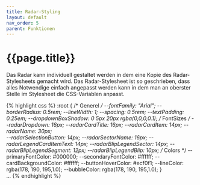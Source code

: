 ```yaml
---
title: Radar-Styling
layout: default
nav_order: 5
parent: Funktionen
---
```


# {{page.title}}

Das Radar kann individuell gestaltet werden in dem eine Kopie des Radar-Stylesheets gemacht wird. Das Radar-Stylesheet ist so geschrieben, dass alles Notwendige einfach angepasst werden kann in dem man an oberster Stelle im Stylesheet die CSS-Variablen anpasst.

{% highlight css %}
:root {
/* Generel */
    --fontFamily: "Arial";
    --borderRadius: 0.5rem;
    --lineWidth: 1; 
    --spacing: 0.5rem;
    --textPadding: 0.25em;
    --dropdownBoxShadow: 0 5px 20px rgba(0,0,0,0.1);
/* FontSizes */
    --radarDropdown: 16px;
    --radarCardTitle: 16px;
    --radarCardItem: 14px;
    --radarName: 30px;  
    --radarSelectionButton: 14px;
    --radarSectorName: 16px;
    --radarLegendCardItemText: 14px;
    --radarBlipLegendSector: 14px;
    --radarBlipLegendSegment: 12px;
    --radarBlipLegendBlip: 10px;
/* Colors */
    --primaryFontColor: #000000;
    --secondaryFontColor: #ffffff;
    --cardBackgroundColor: #ffffff;
    --buttonHoverColor: #ecf0f1;
    --lineColor: rgba(178, 190, 195,1.0);
    --bubbleColor: rgba(178, 190, 195,1.0);
}  
...
{% endhighlight %}